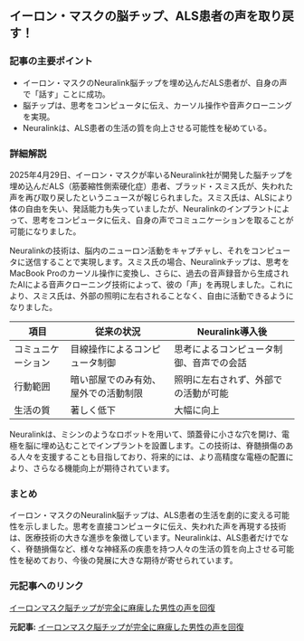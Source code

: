 ## イーロン・マスクの脳チップ、ALS患者の声を取り戻す！

### 記事の主要ポイント

* イーロン・マスクのNeuralink脳チップを埋め込んだALS患者が、自身の声で「話す」ことに成功。
* 脳チップは、思考をコンピュータに伝え、カーソル操作や音声クローニングを実現。
* Neuralinkは、ALS患者の生活の質を向上させる可能性を秘めている。

### 詳細解説

2025年4月29日、イーロン・マスクが率いるNeuralink社が開発した脳チップを埋め込んだALS（筋萎縮性側索硬化症）患者、ブラッド・スミス氏が、失われた声を再び取り戻したというニュースが報じられました。スミス氏は、ALSにより体の自由を失い、発話能力も失っていましたが、Neuralinkのインプラントによって、思考をコンピュータに伝え、自身の声でコミュニケーションを取ることが可能になりました。

Neuralinkの技術は、脳内のニューロン活動をキャプチャし、それをコンピュータに送信することで実現します。スミス氏の場合、Neuralinkチップは、思考をMacBook Proのカーソル操作に変換し、さらに、過去の音声録音から生成されたAIによる音声クローニング技術によって、彼の「声」を再現しました。これにより、スミス氏は、外部の照明に左右されることなく、自由に活動できるようになりました。

| 項目 | 従来の状況 | Neuralink導入後 |
| ------------- | ------------------------------------------- | -------------------------------------------- |
| コミュニケーション | 目線操作によるコンピュータ制御 | 思考によるコンピュータ制御、音声での会話 |
| 行動範囲 | 暗い部屋でのみ有効、屋外での活動制限 | 照明に左右されず、外部での活動が可能 |
| 生活の質 | 著しく低下 | 大幅に向上 |

Neuralinkは、ミシンのようなロボットを用いて、頭蓋骨に小さな穴を開け、電極を脳に埋め込むことでインプラントを設置します。この技術は、脊髄損傷のある人々を支援することも目指しており、将来的には、より高精度な電極の配置により、さらなる機能向上が期待されています。

### まとめ

イーロン・マスクのNeuralink脳チップは、ALS患者の生活を劇的に変える可能性を示しました。思考を直接コンピュータに伝え、失われた声を再現する技術は、医療技術の大きな進歩を象徴しています。Neuralinkは、ALS患者だけでなく、脊髄損傷など、様々な神経系の疾患を持つ人々の生活の質を向上させる可能性を秘めており、今後の発展に大きな期待が寄せられています。

### 元記事へのリンク

[イーロンマスク脳チップが完全に麻痺した男性の声を回復](https://voi.id/teknologi/378699/elon-musk-otak-chip-kembalikan-suara-pria-lumpuh-total)


**元記事:** [イーロンマスク脳チップが完全に麻痺した男性の声を回復](https://voi.id/ja/teknologi/478791)